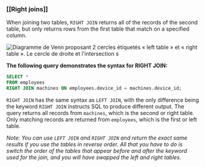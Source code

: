 ### [[Right joins]]

When joining two tables, `RIGHT JOIN` returns all of the records of the second table, but only returns rows from the first table that match on a specified column.

![Diagramme de Venn proposant 2 cercles étiquetés « left table » et « right table ». Le cercle de droite et l'intersection s](https://d3c33hcgiwev3.cloudfront.net/imageAssetProxy.v1/YHXRMOLiQheppUjthmM5yQ_cfb18a8315e34357bd1299f7eefafcf1_CS_R-080_Right-joins.png?expiry=1696291200000&hmac=RKesx0CmOOdsk8gO_mW3qwterQJ1JpVew8Z0eSS30-8)

**The following query demonstrates the syntax for RIGHT JOIN:**

```sql
SELECT *
FROM employees
RIGHT JOIN machines ON employees.device_id = machines.device_id;
```

`RIGHT JOIN` has the same syntax as `LEFT JOIN`, with the only difference being the keyword `RIGHT JOIN` instructs SQL to produce different output. The query returns all records from `machines`, which is the second or right table. Only matching records are returned from `employees`, which is the first or left table.

*Note: You can use `LEFT JOIN` and `RIGHT JOIN` and return the exact same results if you use the tables in reverse order. All that you have to do is switch the order of the tables that appear before and after the keyword used for the join, and you will have swapped the left and right tables.*